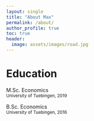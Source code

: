 ```yaml
---
layout: single
title: "About Max"
permalink: /about/
author_profile: true
toc: true
header:
  image: assets/images/road.jpg
---
```


# Education
<i class="fas fa-graduation-cap"></i> M.Sc. Economics<br/><small>University of Tuebingen, 2019</small>

<i class="fas fa-graduation-cap"></i> B.Sc. Economics<br/>
<small>University of Tuebingen, 2016</small>
